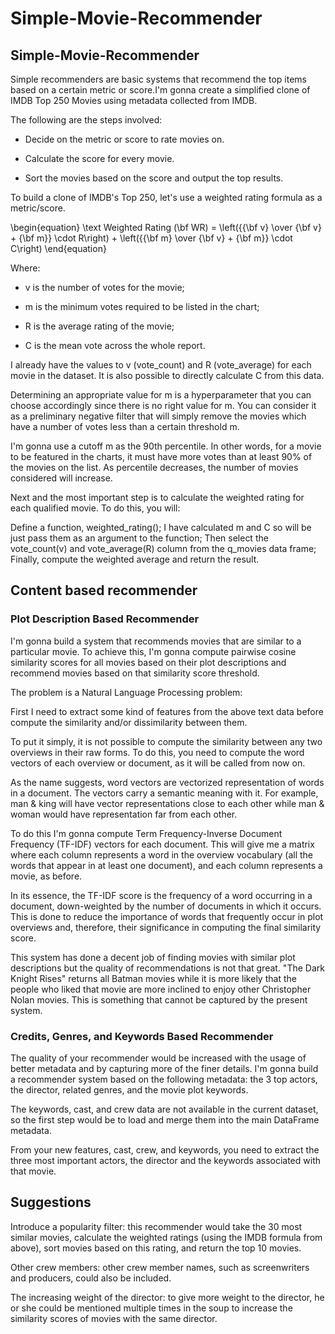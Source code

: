 # Simple-Movie-Recommender

## Simple-Movie-Recommender
Simple recommenders are basic systems that recommend the top items based on a certain metric or score.I'm gonna create a simplified clone of IMDB Top 250 Movies using metadata collected from IMDB.

The following are the steps involved:

* Decide on the metric or score to rate movies on.

* Calculate the score for every movie.

* Sort the movies based on the score and output the top results.

To build a clone of IMDB's Top 250, let's use a weighted rating formula as a metric/score.

\begin{equation} \text Weighted Rating (\bf WR) = \left({{\bf v} \over {\bf v} + {\bf m}} \cdot R\right) + \left({{\bf m} \over {\bf v} + {\bf m}} \cdot C\right) \end{equation}

Where:

* v is the number of votes for the movie;

* m is the minimum votes required to be listed in the chart;

* R is the average rating of the movie;

* C is the mean vote across the whole report.

I already have the values to v (vote_count) and R (vote_average) for each movie in the dataset. It is also possible to directly calculate C from this data.

Determining an appropriate value for m is a hyperparameter that you can choose accordingly since there is no right value for m. You can consider it as a preliminary negative filter that will simply remove the movies which have a number of votes less than a certain threshold m.

I'm gonna use a cutoff m as the 90th percentile. In other words, for a movie to be featured in the charts, it must have more votes than at least 90% of the movies on the list. As percentile decreases, the number of movies considered will increase.

Next and the most important step is to calculate the weighted rating for each qualified movie. To do this, you will:

Define a function, weighted_rating();
I have calculated m and C so will be just pass them as an argument to the function;
Then select the vote_count(v) and vote_average(R) column from the q_movies data frame;
Finally, compute the weighted average and return the result.

## Content based recommender

### Plot Description Based Recommender
I'm gonna build a system that recommends movies that are similar to a particular movie. To achieve this, I'm gonna compute pairwise cosine similarity scores for all movies based on their plot descriptions and recommend movies based on that similarity score threshold.

The problem is a Natural Language Processing problem:

First I need to extract some kind of features from the above text data before compute the similarity and/or dissimilarity between them.

To put it simply, it is not possible to compute the similarity between any two overviews in their raw forms. To do this, you need to compute the word vectors of each overview or document, as it will be called from now on.

As the name suggests, word vectors are vectorized representation of words in a document. The vectors carry a semantic meaning with it. For example, man & king will have vector representations close to each other while man & woman would have representation far from each other.

To do this I'm gonna compute Term Frequency-Inverse Document Frequency (TF-IDF) vectors for each document. This will give me a matrix where each column represents a word in the overview vocabulary (all the words that appear in at least one document), and each column represents a movie, as before.

In its essence, the TF-IDF score is the frequency of a word occurring in a document, down-weighted by the number of documents in which it occurs. This is done to reduce the importance of words that frequently occur in plot overviews and, therefore, their significance in computing the final similarity score.

This system has done a decent job of finding movies with similar plot descriptions but the quality of recommendations is not that great. "The Dark Knight Rises" returns all Batman movies while it is more likely that the people who liked that movie are more inclined to enjoy other Christopher Nolan movies. This is something that cannot be captured by the present system.

### Credits, Genres, and Keywords Based Recommender

The quality of your recommender would be increased with the usage of better metadata and by capturing more of the finer details. I'm gonna build a recommender system based on the following metadata: the 3 top actors, the director, related genres, and the movie plot keywords.

The keywords, cast, and crew data are not available in the current dataset, so the first step would be to load and merge them into the main DataFrame metadata.

From your new features, cast, crew, and keywords, you need to extract the three most important actors, the director and the keywords associated with that movie.

## Suggestions

Introduce a popularity filter: this recommender would take the 30 most similar movies, calculate the weighted ratings (using the IMDB formula from above), sort movies based on this rating, and return the top 10 movies.

Other crew members: other crew member names, such as screenwriters and producers, could also be included.

The increasing weight of the director: to give more weight to the director, he or she could be mentioned multiple times in the soup to increase the similarity scores of movies with the same director.
